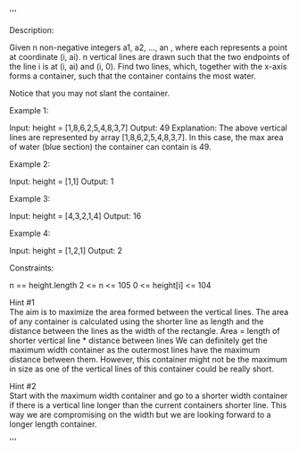 '''

Description:

Given n non-negative integers a1, a2, ..., an , where each represents a point at coordinate (i, ai). n vertical lines are drawn such that the two endpoints of the line i is at (i, ai) and (i, 0). Find two lines, which, together with the x-axis forms a container, such that the container contains the most water.

Notice that you may not slant the container.

 

Example 1:


Input: height = [1,8,6,2,5,4,8,3,7]
Output: 49
Explanation: The above vertical lines are represented by array [1,8,6,2,5,4,8,3,7]. In this case, the max area of water (blue section) the container can contain is 49.



Example 2:

Input: height = [1,1]
Output: 1



Example 3:

Input: height = [4,3,2,1,4]
Output: 16



Example 4:

Input: height = [1,2,1]
Output: 2
 

Constraints:

n == height.length
2 <= n <= 105
0 <= height[i] <= 104


Hint #1  
The aim is to maximize the area formed between the vertical lines. The area of any container is calculated using the shorter line as length and the distance between the lines as the width of the rectangle.
Area = length of shorter vertical line * distance between lines
We can definitely get the maximum width container as the outermost lines have the maximum distance between them. However, this container might not be the maximum in size as one of the vertical lines of this container could be really short.


Hint #2  
Start with the maximum width container and go to a shorter width container if there is a vertical line longer than the current containers shorter line. This way we are compromising on the width but we are looking forward to a longer length container.

'''